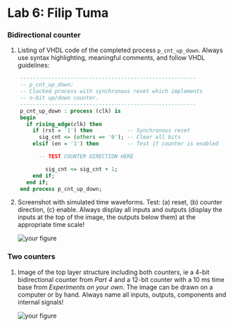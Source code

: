# Lab 6: Filip Tuma

### Bidirectional counter

1. Listing of VHDL code of the completed process `p_cnt_up_down`. Always use syntax highlighting, meaningful comments, and follow VHDL guidelines:

```vhdl
    --------------------------------------------------------
    -- p_cnt_up_down:
    -- Clocked process with synchronous reset which implements
    -- n-bit up/down counter.
    --------------------------------------------------------
    p_cnt_up_down : process (clk) is
    begin
      if rising_edge(clk) then
        if (rst = '1') then           -- Synchronous reset
          sig_cnt <= (others => '0'); -- Clear all bits
        elsif (en = '1') then         -- Test if counter is enabled

          -- TEST COUNTER DIRECTION HERE

            sig_cnt <= sig_cnt + 1;
        end if;
      end if;
    end process p_cnt_up_down;
```

2. Screenshot with simulated time waveforms. Test: (a) reset, (b) counter direction, (c) enable. Always display all inputs and outputs (display the inputs at the top of the image, the outputs below them) at the appropriate time scale!

   ![your figure]()

### Two counters

1. Image of the top layer structure including both counters, ie a 4-bit bidirectional counter from *Part 4* and a 12-bit counter with a 10 ms time base from *Experiments on your own*. The image can be drawn on a computer or by hand. Always name all inputs, outputs, components and internal signals!

   ![your figure]()
